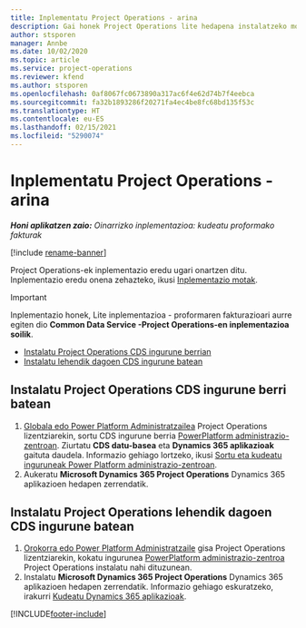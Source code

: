 ```yaml
---
title: Inplementatu Project Operations - arina
description: Gai honek Project Operations lite hedapena instalatzeko moduari buruzko informazioa eskaintzen du. Aurre egin fakturazio proformari.
author: stsporen
manager: Annbe
ms.date: 10/02/2020
ms.topic: article
ms.service: project-operations
ms.reviewer: kfend
ms.author: stsporen
ms.openlocfilehash: 0af8067fc0673890a317ac6f4e62d74b7f4eebca
ms.sourcegitcommit: fa32b1893286f20271fa4ec4be8fc68bd135f53c
ms.translationtype: HT
ms.contentlocale: eu-ES
ms.lasthandoff: 02/15/2021
ms.locfileid: "5290074"
---
```

# <a name="deploy-project-operations---lite"></a>Inplementatu Project Operations - arina

_**Honi aplikatzen zaio:** Oinarrizko inplementazioa: kudeatu proformako fakturak_

[!include [rename-banner](~/includes/cc-data-platform-banner.md)]

Project Operations-ek inplementazio eredu ugari onartzen ditu. Inplementazio eredu onena zehazteko, ikusi [Inplementazio motak](determine-deployment-type.md).


> [!IMPORTANT]
> Inplementazio honek, Lite inplementazioa - proformaren fakturazioari aurre egiten dio **Common Data Service -Project Operations-en inplementazioa soilik**.

- [Instalatu Project Operations CDS ingurune berrian](#new)
- [Instalatu lehendik dagoen CDS ingurune batean](#existing)



## <a name="install-project-operations-to-a-new-cds-environment"></a><a name="new"></a>Instalatu Project Operations CDS ingurune berri batean

1. [Globala edo Power Platform Administratzailea](https://docs.microsoft.com/power-platform/admin/global-service-administrators-can-administer-without-license) Project Operations lizentziarekin, sortu CDS ingurune berria [PowerPlatform administrazio-zentroan](https://admin.powerplatform.com). Ziurtatu **CDS datu-basea** eta **Dynamics 365 aplikazioak** gaituta daudela. Informazio gehiago lortzeko, ikusi [Sortu eta kudeatu inguruneak Power Platform administrazio-zentroan](https://docs.microsoft.com/power-platform/admin/create-environment#create-an-environment-in-the-power-platform-admin-center).
2. Aukeratu **Microsoft Dynamics 365 Project Operations** Dynamics 365 aplikazioen hedapen zerrendatik.


## <a name="install-project-operations-to-an-existing-cds-environment"></a><a name="existing"></a>Instalatu Project Operations lehendik dagoen CDS ingurune batean

1. [Orokorra edo Power Platform Administratzaile](https://docs.microsoft.com/power-platform/admin/global-service-administrators-can-administer-without-license) gisa Project Operations lizentziarekin, kokatu ingurunea [PowerPlatform administrazio-zentroa](https://admin.powerplatform.com) Project Operations instalatu nahi dituzunean.
2. Instalatu **Microsoft Dynamics 365 Project Operations** Dynamics 365 aplikazioen hedapen zerrendatik. Informazio gehiago eskuratzeko, irakurri [Kudeatu Dynamics 365 aplikazioak](https://docs.microsoft.com/power-platform/admin/manage-apps).




[!INCLUDE[footer-include](../includes/footer-banner.md)]